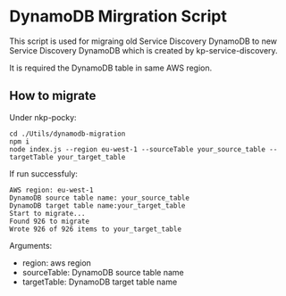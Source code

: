 # DynamoDB Mirgration Script
This script is used for migraing old Service Discovery DynamoDB to new Service Discovery DynamoDB which is created by kp-service-discovery.

It is required the DynamoDB table in same AWS region.

## How to migrate
Under nkp-pocky:

```
cd ./Utils/dynamodb-migration
npm i
node index.js --region eu-west-1 --sourceTable your_source_table --targetTable your_target_table 

```
If run successfuly:
```
AWS region: eu-west-1
DynamoDB source table name: your_source_table
DynamoDB target table name:your_target_table
Start to migrate...
Found 926 to migrate
Wrote 926 of 926 items to your_target_table
```

Arguments:
- region: aws region
- sourceTable: DynamoDB source table name
- targetTable: DynamoDB target table name
